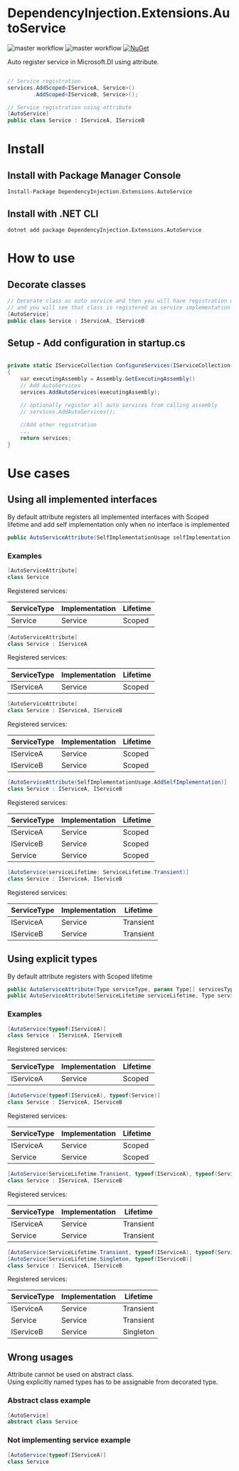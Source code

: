 # DependencyInjection.Extensions.AutoService
![master workflow](https://github.com/duchacekjan/DependencyInjection.Extensions.AutoService/actions/workflows/ci.yml/badge.svg?branch=master)
![master workflow](https://github.com/duchacekjan/DependencyInjection.Extensions.AutoService/actions/workflows/publish.yml/badge.svg?branch=master)
[![NuGet](https://img.shields.io/nuget/vpre/DependencyInjection.Extensions.AutoService.svg)](https://www.nuget.org/packages/DependencyInjection.Extensions.AutoService)

Auto register service in Microsoft.DI using attribute.
```csharp

// Service registration
services.AddScoped<IServiceA, Service>()
        .AddScoped<IServiceB, Service>();

// Service registration using attribute
[AutoService]
public class Service : IServiceA, IServiceB
```

# Install

## Install with Package Manager Console

```
Install-Package DependencyInjection.Extensions.AutoService
```

## Install with .NET CLI
```
dotnet add package DependencyInjection.Extensions.AutoService
```

# How to use

## Decorate classes

```csharp
// Decorate class as auto service and then you will have registration on one place with its implementation 
// and you will see that class is registered as service implementation
[AutoService]
public class Service : IServiceA, IServiceB
```
## Setup - Add configuration in startup.cs
```csharp

private static IServiceCollection ConfigureServices(IServiceCollection services)
{   
    var executingAssembly = Assembly.GetExecutingAssembly()
    // Add AutoServices
    services.AddAutoServices(executingAssembly);

    // optionally register all auto services from calling assembly
    // services.AddAutoServices();
        
    //Add other registration
    ...
    return services;
}

```

# Use cases

## Using all implemented interfaces
By default attribute registers all implemented interfaces with Scoped lifetime and add self implementation only when no interface is implemented
```csharp
public AutoServiceAttribute(SelfImplementationUsage selfImplementation = SelfImplementationUsage.WhenNoServicePresent, ServiceLifetime serviceLifetime = ServiceLifetime.Scoped)
```
### Examples
```csharp
[AutoServiceAttribute]
class Service
```
Registered services:

| ServiceType | Implementation | Lifetime |
|-------------|----------------|----------|
| Service     | Service        | Scoped   |

```csharp
[AutoServiceAttribute]
class Service : IServiceA
```
Registered services:

| ServiceType | Implementation | Lifetime |
|-------------|----------------|----------|
| IServiceA   | Service        | Scoped   |

```csharp
[AutoServiceAttribute]
class Service : IServiceA, IServiceB
```
Registered services:

| ServiceType | Implementation | Lifetime |
|-------------|----------------|----------|
| IServiceA   | Service        | Scoped   |
| IServiceB   | Service        | Scoped   |

```csharp
[AutoServiceAttribute(SelfImplementationUsage.AddSelfImplementation)]
class Service : IServiceA, IServiceB
```
Registered services:

| ServiceType | Implementation | Lifetime |
|-------------|----------------|----------|
| IServiceA   | Service        | Scoped   |
| IServiceB   | Service        | Scoped   |
| Service     | Service        | Scoped   |

```csharp
[AutoService(serviceLifetime: ServiceLifetime.Transient)]
class Service : IServiceA, IServiceB
```
Registered services:

| ServiceType | Implementation | Lifetime  |
|-------------|----------------|-----------|
| IServiceA   | Service        | Transient |
| IServiceB   | Service        | Transient |

## Using explicit types
By default attribute registers with Scoped lifetime
```csharp
public AutoServiceAttribute(Type serviceType, params Type[] servicesTypes)
public AutoServiceAttribute(ServiceLifetime serviceLifetime, Type serviceType, params Type[] servicesTypes)

```
### Examples
```csharp
[AutoService(typeof(IServiceA)]
class Service : IServiceA, IServiceB
```
Registered services:

| ServiceType | Implementation | Lifetime |
|-------------|----------------|----------|
| IServiceA   | Service        | Scoped   |

```csharp
[AutoService(typeof(IServiceA), typeof(Service)]
class Service : IServiceA, IServiceB
```
Registered services:

| ServiceType | Implementation | Lifetime |
|-------------|----------------|----------|
| IServiceA   | Service        | Scoped   |
| Service     | Service        | Scoped   |

```csharp
[AutoService(ServiceLifetime.Transient, typeof(IServiceA), typeof(Service)]
class Service : IServiceA, IServiceB
```
Registered services:

| ServiceType | Implementation | Lifetime  |
|-------------|----------------|-----------|
| IServiceA   | Service        | Transient |
| Service     | Service        | Transient |


```csharp
[AutoService(ServiceLifetime.Transient, typeof(IServiceA), typeof(Service)]
[AutoService(ServiceLifetime.Singleton, typeof(IServiceB)]
class Service : IServiceA, IServiceB
```
Registered services:

| ServiceType | Implementation | Lifetime  |
|-------------|----------------|-----------|
| IServiceA   | Service        | Transient |
| Service     | Service        | Transient |
| IServiceB   | Service        | Singleton |


## Wrong usages
Attribute cannot be used on abstract class.</br>
Using explicitly named types has to be assignable from decorated type.

### Abstract class example
```csharp
[AutoService]
abstract class Service
```

### Not implementing service example
```csharp
[AutoService(typeof(IServiceA)]
class Service
```